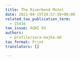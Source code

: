 ```yaml
---
title: The Riverbend Motel
date: 2021-04-15T20:57:58+00:00
related_tax_publication_term:
  - 15416
tax_issue: AGNI 93
authors:
  - profile/sara-majka.md
tax_format: Print
translators: []

---
```

